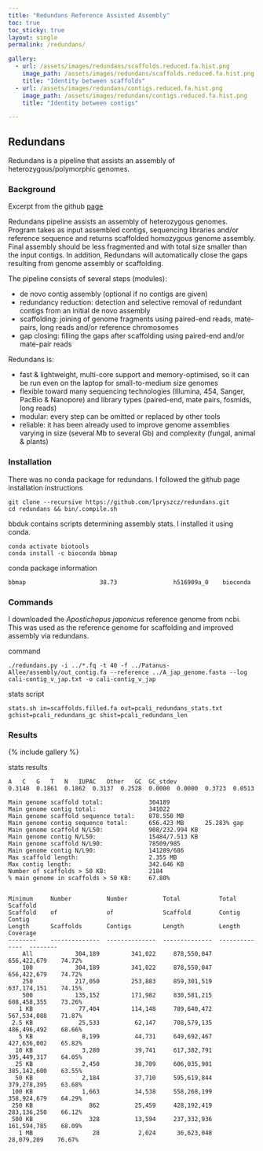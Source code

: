 ```yaml
---
title: "Redundans Reference Assisted Assembly"
toc: true
toc_sticky: true
layout: single
permalink: /redundans/

gallery:
  - url: /assets/images/redundans/scaffolds.reduced.fa.hist.png
    image_path: /assets/images/redundans/scaffolds.reduced.fa.hist.png
    title: "Identity between scaffolds"
  - url: /assets/images/redundans/contigs.reduced.fa.hist.png
    image_path: /assets/images/redundans/contigs.reduced.fa.hist.png
    title: "Identity between contigs"

---
```


## Redundans
Redundans is a pipeline that assists an assembly of heterozygous/polymorphic genomes. 

### Background
Excerpt from the github [page]()

Redundans pipeline assists an assembly of heterozygous genomes.
Program takes as input assembled contigs, sequencing libraries and/or reference sequence and returns scaffolded homozygous genome assembly. Final assembly should be less fragmented and with total size smaller than the input contigs. In addition, Redundans will automatically close the gaps resulting from genome assembly or scaffolding.

The pipeline consists of several steps (modules):

   * de novo contig assembly (optional if no contigs are given)
   * redundancy reduction: detection and selective removal of redundant contigs from an initial de novo assembly
   * scaffolding: joining of genome fragments using paired-end reads, mate-pairs, long reads and/or reference chromosomes
   * gap closing: filling the gaps after scaffolding using paired-end and/or mate-pair reads

Redundans is:

   * fast & lightweight, multi-core support and memory-optimised, so it can be run even on the laptop for small-to-medium size genomes
   * flexible toward many sequencing technologies (Illumina, 454, Sanger, PacBio & Nanopore) and library types (paired-end, mate pairs, fosmids, long reads)
   * modular: every step can be omitted or replaced by other tools
   * reliable: it has been already used to improve genome assemblies varying in size (several Mb to several Gb) and complexity (fungal, animal & plants)


### Installation
There was no conda package for redundans. I followed the github page installation instructions

```
git clone --recursive https://github.com/lpryszcz/redundans.git
cd redundans && bin/.compile.sh
```

bbduk contains scripts determining assembly stats. I installed it using conda. 
```
conda activate biotools
conda install -c bioconda bbmap 
```

conda package information
```
bbmap                     38.73                h516909a_0    bioconda
```

### Commands
I downloaded the *Apostichopus japonicus* reference genome from ncbi. This was used as the reference genome for scaffolding and improved assembly via redundans.

command
```
./redundans.py -i ../*.fq -t 40 -f ../Patanus-Allee/assembly/out_contig.fa --reference ../A_jap_genome.fasta --log cali-contig_v_jap.txt -o cali-contig_v_jap
```

stats script
```
stats.sh in=scaffolds.filled.fa out=pcali_redundans_stats.txt gchist=pcali_redundans_gc shist=pcali_redundans_len 
```

### Results

{% include gallery %}

stats results
```
A	C	G	T	N	IUPAC	Other	GC	GC_stdev
0.3140	0.1861	0.1862	0.3137	0.2528	0.0000	0.0000	0.3723	0.0513

Main genome scaffold total:         	304189
Main genome contig total:           	341022
Main genome scaffold sequence total:	878.550 MB
Main genome contig sequence total:  	656.423 MB  	25.283% gap
Main genome scaffold N/L50:         	908/232.994 KB
Main genome contig N/L50:           	15484/7.513 KB
Main genome scaffold N/L90:         	78509/985
Main genome contig N/L90:           	141289/686
Max scaffold length:                	2.355 MB
Max contig length:                  	342.646 KB
Number of scaffolds > 50 KB:        	2184
% main genome in scaffolds > 50 KB: 	67.80%


Minimum 	Number        	Number        	Total         	Total         	Scaffold
Scaffold	of            	of            	Scaffold      	Contig        	Contig  
Length  	Scaffolds     	Contigs       	Length        	Length        	Coverage
--------	--------------	--------------	--------------	--------------	--------
    All 	       304,189	       341,022	   878,550,047	   656,422,679	  74.72%
    100 	       304,189	       341,022	   878,550,047	   656,422,679	  74.72%
    250 	       217,050	       253,883	   859,301,519	   637,174,151	  74.15%
    500 	       135,152	       171,982	   830,581,215	   608,458,355	  73.26%
   1 KB 	        77,404	       114,148	   789,640,472	   567,534,088	  71.87%
 2.5 KB 	        25,533	        62,147	   708,579,135	   486,496,492	  68.66%
   5 KB 	         8,199	        44,731	   649,692,467	   427,636,002	  65.82%
  10 KB 	         3,280	        39,741	   617,382,791	   395,449,317	  64.05%
  25 KB 	         2,450	        38,709	   606,035,901	   385,142,600	  63.55%
  50 KB 	         2,184	        37,710	   595,619,844	   379,278,395	  63.68%
 100 KB 	         1,663	        34,538	   558,268,199	   358,924,679	  64.29%
 250 KB 	           862	        25,459	   428,192,419	   283,136,250	  66.12%
 500 KB 	           328	        13,594	   237,332,936	   161,594,785	  68.09%
   1 MB 	            28	         2,024	    36,623,048	    28,079,209	  76.67%
```